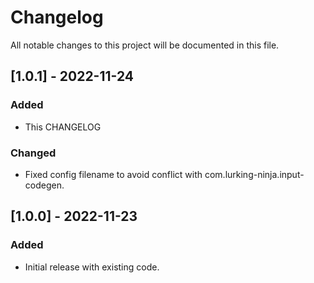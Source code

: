 # Changelog
All notable changes to this project will be documented in this file.

## [1.0.1] - 2022-11-24
### Added
- This CHANGELOG
### Changed
- Fixed config filename to avoid conflict with com.lurking-ninja.input-codegen.

## [1.0.0] - 2022-11-23
### Added
- Initial release with existing code.